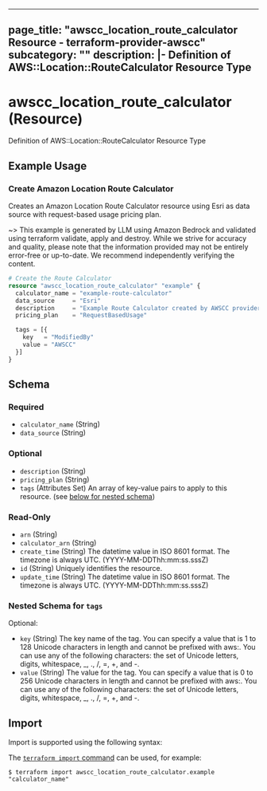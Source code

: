 
---
page_title: "awscc_location_route_calculator Resource - terraform-provider-awscc"
subcategory: ""
description: |-
  Definition of AWS::Location::RouteCalculator Resource Type
---

# awscc_location_route_calculator (Resource)

Definition of AWS::Location::RouteCalculator Resource Type

## Example Usage

### Create Amazon Location Route Calculator

Creates an Amazon Location Route Calculator resource using Esri as data source with request-based usage pricing plan.

~> This example is generated by LLM using Amazon Bedrock and validated using terraform validate, apply and destroy. While we strive for accuracy and quality, please note that the information provided may not be entirely error-free or up-to-date. We recommend independently verifying the content.

```terraform
# Create the Route Calculator
resource "awscc_location_route_calculator" "example" {
  calculator_name = "example-route-calculator"
  data_source     = "Esri"
  description     = "Example Route Calculator created by AWSCC provider"
  pricing_plan    = "RequestBasedUsage"

  tags = [{
    key   = "ModifiedBy"
    value = "AWSCC"
  }]
}
```

<!-- schema generated by tfplugindocs -->
## Schema

### Required

- `calculator_name` (String)
- `data_source` (String)

### Optional

- `description` (String)
- `pricing_plan` (String)
- `tags` (Attributes Set) An array of key-value pairs to apply to this resource. (see [below for nested schema](#nestedatt--tags))

### Read-Only

- `arn` (String)
- `calculator_arn` (String)
- `create_time` (String) The datetime value in ISO 8601 format. The timezone is always UTC. (YYYY-MM-DDThh:mm:ss.sssZ)
- `id` (String) Uniquely identifies the resource.
- `update_time` (String) The datetime value in ISO 8601 format. The timezone is always UTC. (YYYY-MM-DDThh:mm:ss.sssZ)

<a id="nestedatt--tags"></a>
### Nested Schema for `tags`

Optional:

- `key` (String) The key name of the tag. You can specify a value that is 1 to 128 Unicode characters in length and cannot be prefixed with aws:. You can use any of the following characters: the set of Unicode letters, digits, whitespace, _, ., /, =, +, and -.
- `value` (String) The value for the tag. You can specify a value that is 0 to 256 Unicode characters in length and cannot be prefixed with aws:. You can use any of the following characters: the set of Unicode letters, digits, whitespace, _, ., /, =, +, and -.

## Import

Import is supported using the following syntax:

The [`terraform import` command](https://developer.hashicorp.com/terraform/cli/commands/import) can be used, for example:

```shell
$ terraform import awscc_location_route_calculator.example "calculator_name"
```
